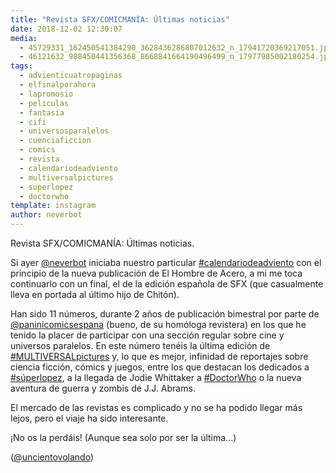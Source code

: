 ```yaml
---
title: "Revista SFX/COMICMANÍA: Últimas noticias"
date: 2018-12-02 12:30:07
media: 
  - 45729331_162450541384290_3628436286807012632_n_17941720369217051.jpg
  - 46121632_988450441356368_8668841664190496499_n_17977985002180254.jpg
tags: 
  - advienticuatropaginas
  - elfinalporahora
  - lapromosio
  - peliculas
  - fantasia
  - cifi
  - universosparalelos
  - cuenciaficcion
  - comics
  - revista
  - calendariodeadviento
  - multiversalpictures
  - superlopez
  - doctorwho
template: instagram
author: neverbot
---
```


Revista SFX/COMICMANÍA: Últimas noticias.


Si ayer [@neverbot](https://instagram.com/neverbot) iniciaba nuestro particular [#calendariodeadviento](/tags/calendariodeadviento) con el principio de la nueva publicación de El Hombre de Acero, a mi me toca continuarlo con un final, el de la edición española de SFX (que casualmente lleva en portada al último hijo de Chitón).


Han sido 11 números, durante 2 años de publicación bimestral por parte de [@paninicomicsespana](https://instagram.com/paninicomicsespana) (bueno, de su homóloga revistera) en los que he tenido la placer de participar con una sección regular sobre cine y universos paralelos. En este número tenéis la última edición de [#MULTIVERSALpictures](/tags/multiversalpictures) y, lo que es mejor, infinidad de reportajes sobre ciencia ficción, cómics y juegos, entre los que destacan los dedicados a [#súperlopez](/tags/superlopez), a la llegada de Jodie Whittaker a [#DoctorWho](/tags/doctorwho) o la nueva aventura de guerra y zombis de J.J. Abrams.


El mercado de las revistas es complicado y no se ha podido llegar más lejos, pero el  viaje ha sido interesante.


¡No os la perdáis! (Aunque sea solo por ser la última...)


([@uncientovolando](https://instagram.com/uncientovolando))
